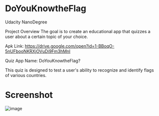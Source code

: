 # DoYouKnowtheFlag

Udacity NanoDegree

Project Overview The goal is to create an educational app that quizzes a user about a certain topic of your choice.

Apk Link: https://drive.google.com/open?id=1-BBoqO-5nUFbooNKRXjOVuDi9Fm3hMnI

Quiz App Name: DoYouKnowtheFlag?

This quiz is designed to test a user's ability to recognize and identify flags of various countries.

# Screenshot


![image](https://user-images.githubusercontent.com/12122059/42125543-f0d96f00-7c2d-11e8-8c79-6553cf0c450b.png)
